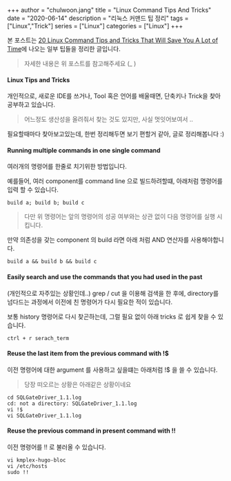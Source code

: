 +++ 
author = "chulwoon.jang" 
title = "Linux Command Tips And Tricks" 
date = "2020-06-14" 
description = "리눅스 커맨드 팁 정리" 
tags = ["Linux","Trick"] 
series = ["Linux"] 
categories = ["Linux"] 
+++


본 포스트는 [20 Linux Command Tips and Tricks That Will Save You A Lot of Time](https://itsfoss.com/linux-command-tricks/)에 나오는 일부 팁들을 정리한 글입니다.


> 자세한 내용은 위 포스트를 참고해주세요 (_ )

#### Linux Tips and Tricks

개인적으로, 새로운 IDE를 쓰거나, Tool 혹은 언어를 배울때면, 단축키나 Trick을 찾아 공부하고 있습니다. 

> 어느정도 생산성을 올려줘서 찾는 것도 있지만, 사실 멋잇어보여서 .. 

필요할때마다 찾아보고있는데, 한번 정리해두면 보기 편할거 같아, 글로 정리해봅니다 :) 


#### Running multiple commands in one single command

여러개의 명령어를 한줄로 치기위한 방법입니다.

예를들어, 여러 component를 command line 으로 빌드하려할떄, 아래처럼 명령어를 입력 할 수 있습니다.

```
build a; build b; build c
```

> 다만 위 명령어는 앞의 명령어의 성공 여부와는 상관 없이 다음 명령어를 실행 시킵니다.

만약 의존성을 갖는 component 의  build 라면 아래 처럼 AND 연산자를 사용해야합니다.

```
build a && build b && build c
```


#### Easily search and use the commands that you had used in the past

(개인적으로 자주있는 상황인데..) grep / cut 을 이용해 검색을 한 후에, directory를 넘다드는 과정에서 이전에 친 명령어가 다시 필요한 적이 있습니다.

보통 history 명령어로 다시 찾곤하는데, 그럴 필요 없이 아래 tricks 로 쉽게 찾을 수 있습니다.


```
ctrl + r serach_term
```

#### Reuse the last item from the previous command with !$

이전 명령어에 대한 argument 를 사용하고 싶을떄는 아래처럼 !$ 을 쓸 수 있습니다.

> 당장 떠오르는 상황은 아래같은 상황이네요

```
cd SQLGateDriver_1.1.log
cd: not a directory: SQLGateDriver_1.1.log
vi !$
vi SQLGateDriver_1.1.log
```

#### Reuse the previous command in present command with !!

이전 명령어를 !! 로 불러올 수 있습니다. 


```
vi kmplex-hugo-bloc
vi /etc/hosts
sudo !!
```
